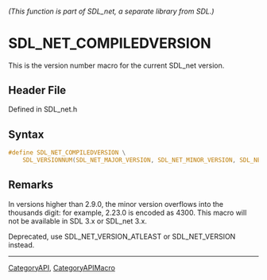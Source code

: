 ###### (This function is part of SDL_net, a separate library from SDL.)
# SDL_NET_COMPILEDVERSION

This is the version number macro for the current SDL_net version.

## Header File

Defined in SDL_net.h

## Syntax

```c
#define SDL_NET_COMPILEDVERSION \
    SDL_VERSIONNUM(SDL_NET_MAJOR_VERSION, SDL_NET_MINOR_VERSION, SDL_NET_PATCHLEVEL)
```

## Remarks

In versions higher than 2.9.0, the minor version overflows into the
thousands digit: for example, 2.23.0 is encoded as 4300. This macro will
not be available in SDL 3.x or SDL_net 3.x.

Deprecated, use SDL_NET_VERSION_ATLEAST or SDL_NET_VERSION instead.

----
[CategoryAPI](CategoryAPI), [CategoryAPIMacro](CategoryAPIMacro)

